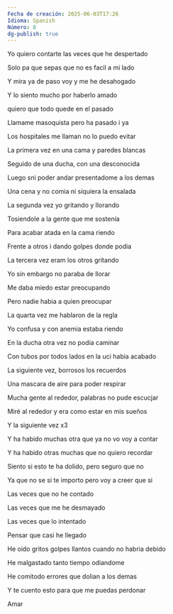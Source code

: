 ```yaml
---
Fecha de creación: 2025-06-03T17:26
Idioma: Spanish
Número: 8
dg-publish: true
---
```

Yo quiero contarte las veces que he despertado

Solo pa que sepas que no es facil a mi lado

Y mira ya de paso voy y me he desahogado

Y lo siento mucho por haberlo amado

quiero que todo quede en el pasado

Llamame masoquista pero ha pasado i ya

Los hospitales me llaman no lo puedo evitar

La primera vez en una cama y paredes blancas

Seguido de una ducha, con una desconocida

Luego sni poder andar presentadome a los demas

Una cena y no comia ni siquiera la ensalada

La segunda vez yo gritando y llorando

Tosiendole a la gente que me sostenía

Para acabar atada en la cama riendo

Frente a otros i dando golpes donde podia

La tercera vez eram los otros gritando

Yo sin embargo no paraba de llorar

Me daba miedo estar preocupando

Pero nadie habia a quien preocupar

La quarta vez me hablaron de la regla

Yo confusa y con anemia estaba riendo

En la ducha otra vez no podia caminar

Con tubos por todos lados en la uci habia acabado

La siguiente vez, borrosos los recuerdos

Una mascara de aire para poder respirar

Mucha gente al rededor, palabras no pude escucjar

Miré al rededor y era como estar en mis sueños

Y la siguiente vez x3

Y ha habido muchas otra que ya no vo voy a contar

Y ha habido otras muchas que no quiero recordar

Siento si esto te ha dolido, pero seguro que no

Ya que no se si te importo pero voy a creer que si

Las veces que no he contado

Las veces que me he desmayado

Las veces que lo intentado

Pensar que casi he llegado

He oido gritos golpes llantos cuando no habria debido

He malgastado tanto tiempo odiandome

He comitodo errores que dolian a los demas

Y te cuento esto para que me puedas perdonar

Amar